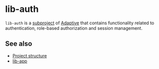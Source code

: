 # lib-auth

`lib-auth` is a [subproject](def://) of [Adaptive](def://) that contains functionality related to authentication,
role-based authorization and session management.

## See also

- [Project structure](guide://)
- [lib-app](def://)